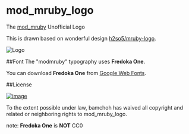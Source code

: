mod_mruby_logo
==============

The [mod_mruby](https://github.com/matsumoto-r/mod_mruby) Unofficial Logo

This is drawn based on wonderful design [h2so5/mruby-logo](https://github.com/h2so5/mruby-logo).

![Logo](https://raw.github.com/bamchoh/mod_mruby_logo/master/mod_mruby_logo.png)

##Font
The "modmruby" typography uses __Fredoka One__.

You can download __Fredoka One__ from [Google Web Fonts](https://www.google.com/fonts/specimen/Fredoka+One).

##License

[![image](http://i.creativecommons.org/p/zero/1.0/88x31.png)](http://creativecommons.org/publicdomain/zero/1.0/)

To the extent possible under law, bamchoh has waived all copyright and related or neighboring rights to mod_mruby_logo.

note: __Fredoka One__ is __NOT__ CC0
